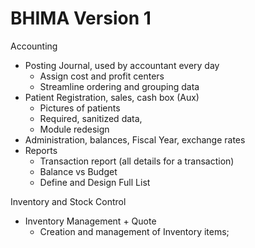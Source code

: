 BHIMA Version 1
=============================
Accounting
  * Posting Journal, used by accountant every day
    - Assign cost and profit centers
    - Streamline ordering and grouping data
  * Patient Registration, sales, cash box (Aux)
    - Pictures of patients
    - Required, sanitized data,
    - Module redesign
  * Administration, balances, Fiscal Year, exchange rates
  * Reports
    - Transaction report (all details for a transaction)
    - Balance vs Budget
    - Define and Design Full List

Inventory and Stock Control
  * Inventory Management + Quote
    - Creation and management of Inventory items; 
